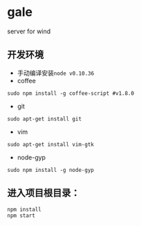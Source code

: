 # gale
server for wind

## 开发环境
* 手动编译安装```node v0.10.36```
* coffee
```
sudo npm install -g coffee-script #v1.8.0
```
* git
```
sudo apt-get install git
```
* vim
```
sudo apt-get install vim-gtk
```
* node-gyp
```
sudo npm install -g node-gyp
```

## 进入项目根目录：
```
npm install
npm start
```